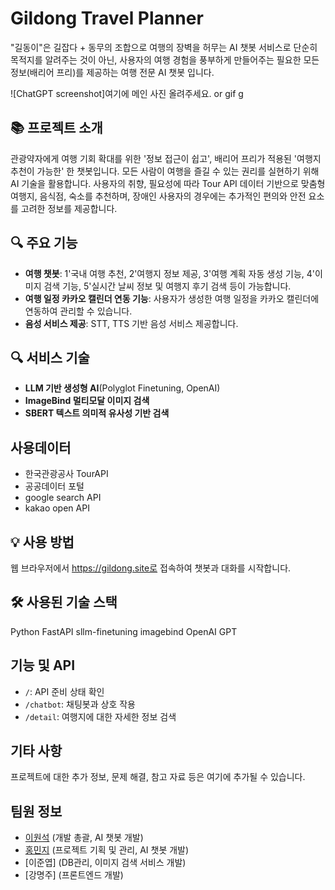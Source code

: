 # Gildong Travel Planner

"길동이"은 길잡다 + 동무의 조합으로 여행의 장벽을 허무는 AI 챗봇 서비스로 단순히 목적지를 알려주는 것이 아닌, 사용자의 여행 경험을 풍부하게 만들어주는 필요한 모든 정보(배리어 프리)를 제공하는 여행 전문 AI 챗봇 입니다. 

![ChatGPT screenshot]여기에 메인 사진 올려주세요. or gif g

## 📚 프로젝트 소개
관광약자에게 여행 기회 확대를 위한 '정보 접근이 쉽고', 배리어 프리가 적용된 '여행지 추천이 가능한' 한 챗봇입니다. 모든 사람이 여행을 즐길 수 있는 권리를 실현하기 위해 AI 기술을 활용합니다. 사용자의 취향, 필요성에 따라 Tour API 데이터 기반으로 맞춤형 여행지, 음식점, 숙소를 추천하며, 장애인 사용자의 경우에는 추가적인 편의와 안전 요소를 고려한 정보를 제공합니다. 

## 🔍 주요 기능
- **여행 챗봇**: 1'국내 여행 추천, 2'여행지 정보 제공, 3'여행 계획 자동 생성 기능, 4'이미지 검색 기능, 5'실시간 날씨 정보 및 여행지 후기 검색 등이 가능합니다. 
- **여행 일정 카카오 캘린더 연동 기능**: 사용자가 생성한 여행 일정을 카카오 캘린더에 연동하여 관리할 수 있습니다.
- **음성 서비스 제공**: STT, TTS 기반 음성 서비스 제공합니다.

## 🔍 서비스 기술
- **LLM 기반 생성형 AI**(Polyglot Finetuning, OpenAI)
- **ImageBind 멀티모달 이미지 검색**
- **SBERT 텍스트 의미적 유사성 기반 검색**


## 사용데이터
- 한국관광공사 TourAPI
- 공공데이터 포털
- google search API 
- kakao open API


## 💡 사용 방법
웹 브라우저에서 https://gildong.site로 접속하여 챗봇과 대화를 시작합니다.

## 🛠 사용된 기술 스택
Python
FastAPI
sllm-finetuning
imagebind
OpenAI GPT


## 기능 및 API

- `/`: API 준비 상태 확인
- `/chatbot`: 채팅봇과 상호 작용
- `/detail`: 여행지에 대한 자세한 정보 검색

## 기타 사항
프로젝트에 대한 추가 정보, 문제 해결, 참고 자료 등은 여기에 추가될 수 있습니다.

## 팀원 정보

- [이원석](https://github.com/leewaay) (개발 총괄, AI 챗봇 개발)
- [홍민지](https://github.com/ella-hong22) (프로젝트 기획 및 관리, AI 챗봇 개발)
- [이준엽] (DB관리, 이미지 검색 서비스 개발)
- [강명주] (프론트엔드 개발)